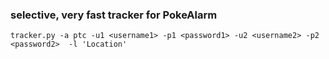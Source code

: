 ### selective, very fast tracker for PokeAlarm
    
    tracker.py -a ptc -u1 <username1> -p1 <password1> -u2 <username2> -p2 <password2>  -l 'Location'

